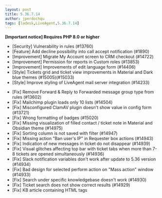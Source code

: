 ```yaml
---
layout: post
title: 5.36.7.14
author: jperdochqu
tags: [ladesk,LiveAgent,5.36.7.14]
---
```


**[Important notice] Requires PHP 8.0 or higher**

- [Security] Vulnerability in rules (#13760)
- [Feature] Add decline possibility into call accept notification (#1890)
- [Improvement] Migrate My Account screen to CRM checkout (#14722)
- [Improvement] Permission for reports in Custom roles (#13853)
- [Improvement] Improvements of edit language form (#14406)
- [Style] Tickets grid and ticket view improvements in Material and Dark blue themes (#15005)(#15033)
- [Style] Improve styling of LiveAgent mail server integration (#14233)

<!--more-->

- [Fix] Remove Forward & Reply to Forwarded message group type from rules (#13602)
- [Fix] Mailchimp plugin loads only 10 lists (#14504)
- [Fix] Misconfigured ClamAV plugin doesn't show value in config form (#13721)
- [Fix] Wrong formatting of badges (#15020)
- [Fix] Missing visualization of filled contact / ticket note in Material and Obsidian theme (#14975)
- [Fix] Sorting column is not saved with filter (#14947)
- [Fix] Missing action "Ban user's IP" in Requester box actions (#14943)
- [Fix] Indication of new messages in ticket do not disappear (#14939)
- [Fix] Visual glitches affecting top bar with ticket tabs when more than 7-8 tickets are opened simultaneously (#14936)
- [Fix] Slack notification variables don't work after update to 5.36 version (#14934)
- [Fix] Bad design for selected perform action on "Mass action" window (#14933)
- [Fix] Search under specific knowledgebase doesn't work (#14930)
- [Fix] Ticket search does not show correct results (#14929)
- [Fix] KB article containing HTML tags <style> or <script> at the beginning shows empty content (#14928)
- [Fix] Send button is not clickable if only a canned message has been added (#14925)
- [Fix] Update step 5.36.4 will fail if customer imported a language with a new lang code (#14879)
- [Fix] Personal details of ticket owner are not visible (#14801)
- [Fix] When creating a WhatsApp ticket, the text of the message is not added to the ticket (#14743)
- [Fix] Error message, when applying "None" decimal separator (#14741)
- [Fix] "Plugins", "Integrations" tables are not fully displayed on first open (#14721)
- [Fix] Chart-overview page | Google maps did not load (#14713)
- [Fix] Clicking on the map marker causes an `Uncaught TypeError` in the browser console (#14711)
- [Fix] Unable to Submit ticket from Knowledgebase (#14700)
- [Fix] Inability to load agent panel (#14673)
- [Fix] `emailfontfamily`/`translated` percentage fields are `empty`/`null` after saving the language metadata (#14660)
- [Fix] Chat does not start and does not ring on the agent panel (#14657)
- [Fix] Error when opening a ticket (#14600)
- [Fix] Error when sending an empty message without attachments via whatsapp (#14589)
- [Fix] Error message `Loading failed` after closing checkout window on Firefox (#14585)
- [Fix] Invalid template can be saved (#14579)
- [Fix] Size of a custom image is not adapting to Invitation notification in some types (#14576)
- [Fix] Not possible to create contact with language en-GB-oxendict (#14558)
- [Fix] Data duplication when double click on Refresh table button (#14553)
- [Fix] Language listbox filtering is case sensitive (#14548)
- [Fix] var_export does not handle circular references (#14542)
- [Fix] Department extension could be not a number (#14534)
- [Fix] Maximum length of firstname, lastname in `Gpf_Db_AuthUser` (#14530)
- [Fix] Missing max value in condition "Current time" in rules (#14515)
- [Fix] Missing min and max value for date in rule condition (#14506)
- [Fix] The language is still considered as custom after removing latest custom translation (#14484)
- [Fix] Typo in method `Gpf_Lang_Storage::loadMessages()` (#14462)
- [Fix] APIv3 POST /canned_messages lets you create empty canned message (#14460)
- [Fix] APIv3 POST /canned_messages requires ID (#14459)
- [Fix] Wrong accessibility of contact form Close button (#14453)
- [Fix] Connected Viber accounts are multiplied after clicking on `Refresh table` button (#14398)
- [Fix] Wrong charset, conversion is not allowed (#14364)
- [Fix] Shopify integration description update (#14340)
- [Fix] Call is not re-routed immediately if agent disable his call service (#14337)
- [Fix] Missing hover info for translation view in WhatsApp message template screen (#14336)
- [Fix] Lazy load Ticket right panel widgets (#14315)
- [Fix] Chat pickup counted to incorrect time (#14244)
- [Fix] Incorrect recognition of an agent by sip phone number (#13886)
- [Fix] Autopause after missing call doesn't work (#13837)
- [Fix] After account suspending, emails are still being sent (#13829)
- [Fix] Tickets for previous month (June) were not indexed and did not appear in filters (#13799)
- [Fix] Email not parsed, body can only be downloaded as attachment (#13786)
- [Fix] `La_Contact_DepartmentData::loadDepartments` not behaving as intended (#12503)
- [Fix] Autopause for missing incoming chat doesnt work properly (#10048)
- [Performance] Slow query in `La_TimeRules_CleanupTask` (#14464)
- [Performance] Slow SQL and Out of memory in `AgentRepo::getLastAgentReplyAuthor` (#14324)
- [Performance] Load Google Maps API asynchronously / lazy (#14381)
- [Performance] Use DOM parser in KB Smartlink plugin (#14346)
- [Lang] Bulk / Junk mail description (#9787)
- [Lang] Change text Actual URL to current URL (#14499)
- [Style] Different style fixes (#14987)(#14981)(#14974)(#14968)(#14964)(#14948)(#14944)
- [Refactoring] Refactorings and other fixes (#14805)(#14682)(#14651)(#14602)(#14551)(#14522)(#14512)(#14490)(#14482)(#14480)(#14351)(#14348)(#14328)(#14296)(#14227)(#14116)(#14035)(#14031)
